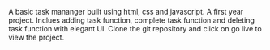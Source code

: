 A basic task mananger built using html, css and javascript. A first year project. Inclues adding task function, complete task function and deleting task function with elegant UI. Clone the git repository and click on go live to view the project.
